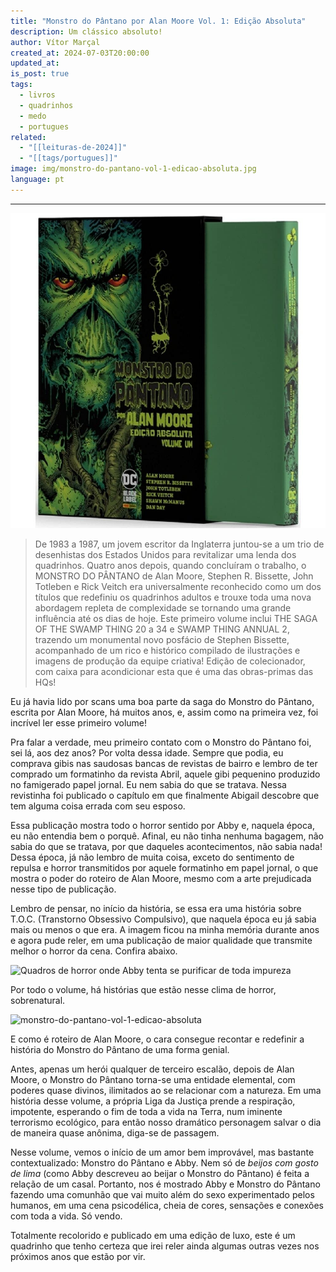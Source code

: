 ```yaml
---
title: "Monstro do Pântano por Alan Moore Vol. 1: Edição Absoluta"
description: Um clássico absoluto!
author: Vítor Marçal
created_at: 2024-07-03T20:00:00
updated_at: 
is_post: true
tags:
  - livros
  - quadrinhos
  - medo
  - portugues
related:
  - "[[leituras-de-2024]]"
  - "[[tags/portugues]]"
image: img/monstro-do-pantano-vol-1-edicao-absoluta.jpg
language: pt
---
```

----

![monstro-do-pantano-vol-1-edicao-absoluta](img/monstro-do-pantano-edicao-absoluta/monstro-do-pantano-vol-1-edicao-absoluta.jpg)

> De 1983 a 1987, um jovem escritor da Inglaterra juntou-se a um trio de desenhistas dos Estados Unidos para revitalizar uma lenda dos quadrinhos. Quatro anos depois, quando concluíram o trabalho, o MONSTRO DO PÂNTANO de Alan Moore, Stephen R. Bissette, John Totleben e Rick Veitch era universalmente reconhecido como um dos títulos que redefiniu os quadrinhos adultos e trouxe toda uma nova abordagem repleta de complexidade se tornando uma grande influência até os dias de hoje. Este primeiro volume inclui THE SAGA OF THE SWAMP THING 20 a 34 e SWAMP THING ANNUAL 2, trazendo um monumental novo posfácio de Stephen Bissette, acompanhado de um rico e histórico compilado de ilustrações e imagens de produção da equipe criativa! Edição de colecionador, com caixa para acondicionar esta que é uma das obras-primas das HQs!

Eu já havia lido por scans uma boa parte da saga do Monstro do Pântano, escrita por Alan Moore, há muitos anos, e, assim como na primeira vez, foi incrível ler esse primeiro volume!

Pra falar a verdade, meu primeiro contato com o Monstro do Pântano foi, sei lá, aos dez anos? Por volta dessa idade. Sempre que podia, eu comprava gibis nas saudosas bancas de revistas de bairro e lembro de ter comprado um formatinho da revista Abril, aquele gibi pequenino produzido no famigerado papel jornal. Eu nem sabia do que se tratava. Nessa revistinha foi publicado o capítulo em que finalmente Abigail descobre que tem alguma coisa errada com seu esposo.

Essa publicação mostra todo o horror sentido por Abby e, naquela época, eu não entendia bem o porquê. Afinal, eu não tinha nenhuma bagagem, não sabia do que se tratava, por que daqueles acontecimentos, não sabia nada! Dessa época, já não lembro de muita coisa, exceto do sentimento de repulsa e horror transmitidos por aquele formatinho em papel jornal, o que mostra o poder do roteiro de Alan Moore, mesmo com a arte prejudicada nesse tipo de publicação.

Lembro de pensar, no início da história, se essa era uma história sobre T.O.C. (Transtorno Obsessivo Compulsivo), que naquela época eu já sabia mais ou menos o que era. A imagem ficou na minha memória durante anos e agora pude reler, em uma publicação de maior qualidade que transmite melhor o horror da cena. Confira abaixo.

![Quadros de horror onde Abby tenta se purificar de toda impureza](img/monstro-do-pantano-edicao-absoluta/monstro-do-pantano-vol-1-edicao-absoluta-1.jpg)

Por todo o volume, há histórias que estão nesse clima de horror, sobrenatural.

![monstro-do-pantano-vol-1-edicao-absoluta](img/monstro-do-pantano-edicao-absoluta/monstro-do-pantano-vol-1-edicao-absoluta-2.jpg)

E como é roteiro de Alan Moore, o cara consegue recontar e redefinir a história do Monstro do Pântano de uma forma genial.

Antes, apenas um herói qualquer de terceiro escalão, depois de Alan Moore, o Monstro do Pântano torna-se uma entidade elemental, com poderes quase divinos, ilimitados ao se relacionar com a natureza. Em uma história desse volume, a própria Liga da Justiça prende a respiração, impotente, esperando o fim de toda a vida na Terra, num iminente terrorismo ecológico, para então nosso dramático personagem salvar o dia de maneira quase anônima, diga-se de passagem.

Nesse volume, vemos o início de um amor bem improvável, mas bastante contextualizado: Monstro do Pântano e Abby. Nem só de _beijos com gosto de lima_ (como Abby descreveu ao beijar o Monstro do Pântano) é feita a relação de um casal. Portanto, nos é mostrado Abby e Monstro do Pântano fazendo uma comunhão que vai muito além do sexo experimentado pelos humanos, em uma cena psicodélica, cheia de cores, sensações e conexões com toda a vida. Só vendo.

Totalmente recolorido e publicado em uma edição de luxo, este é um quadrinho que tenho certeza que irei reler ainda algumas outras vezes nos próximos anos que estão por vir.